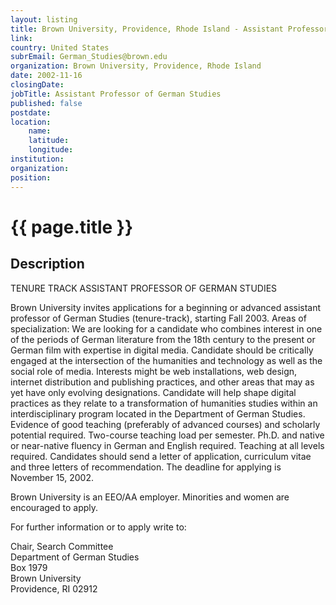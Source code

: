 ```yaml
---
layout: listing
title: Brown University, Providence, Rhode Island - Assistant Professor of German Studies
link:
country: United States
subrEmail: German_Studies@brown.edu
organization: Brown University, Providence, Rhode Island 
date: 2002-11-16
closingDate: 
jobTitle: Assistant Professor of German Studies
published: false
postdate:
location:
	name: 
	latitude: 
	longitude: 
institution: 
organization: 
position: 
--- 
```



# {{ page.title }}

## Description


<p>TENURE TRACK ASSISTANT PROFESSOR OF GERMAN STUDIES</p>

<p>Brown University invites applications for a beginning or advanced assistant professor of German Studies (tenure-track), starting Fall 2003. Areas of specialization: We are looking for a candidate who combines interest in one of the periods of German literature from the 18th century to the present or German film with expertise in digital media. Candidate should be critically engaged at the intersection of the humanities and technology as well as the social role of media. Interests might be web installations, web design, internet  distribution and publishing practices, and other areas that may as yet have only evolving designations. Candidate will help shape digital practices as they relate to a transformation of humanities studies within an interdisciplinary program located in the Department of German Studies. Evidence of good teaching (preferably of advanced courses) and scholarly potential required. Two-course teaching load per semester. Ph.D. and native or near-native fluency in German and English required. Teaching at all levels required.
Candidates should send a letter of application, curriculum vitae and three letters of recommendation. The deadline for applying is November 15, 2002.</p>

<p>Brown University is an EEO/AA employer. Minorities and women are encouraged to apply.</p>

<p>For further information or to apply write to:</p>

<p>Chair, Search Committee</br>
Department of German Studies </br>
Box 1979 </br>
Brown University </br>
Providence, RI 02912 </br>

</p>
